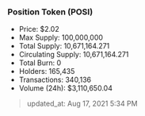 
  ### Position Token (POSI)
  - Price: $2.02
  - Max Supply: 100,000,000
  - Total Supply: 10,671,164.271
  - Circulating Supply: 10,671,164.271
  - Total Burn: 0
  - Holders: 165,435
  - Transactions: 340,136
  - Volume (24h): $3,110,650.04

  > updated_at: Aug 17, 2021 5:34 PM
